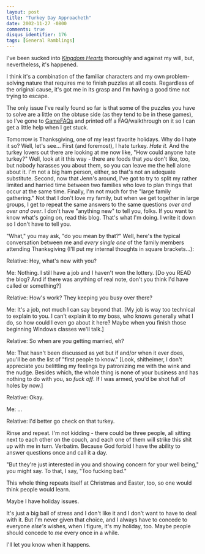 ```yaml
---
layout: post
title: "Turkey Day Approacheth"
date: 2002-11-27 -0800
comments: true
disqus_identifier: 176
tags: [General Ramblings]
---
```

I've been sucked into [*Kingdom
Hearts*](http://www.amazon.com/exec/obidos/ASIN/B000066TS5/mhsvortex)
thoroughly and against my will, but, nevertheless, it's happened.
 
 I think it's a combination of the familiar characters and my own
problem-solving nature that requires me to finish puzzles at all costs.
Regardless of the original cause, it's got me in its grasp and I'm
having a good time not trying to escape.
 
 The only issue I've really found so far is that some of the puzzles you
have to solve are a little on the obtuse side (as they tend to be in
these games), so I've gone to [GameFAQs](http://www.gamefaqs.com) and
printed off a FAQ/walkthrough on it so I can get a little help when I
get stuck.
 
 Tomorrow is Thanksgiving, one of my least favorite holidays. Why do I
hate it so? Well, let's see... First (and foremost), I hate turkey.
*Hate it.* And the turkey lovers out there are looking at me now like,
"How could anyone hate turkey?" Well, look at it this way - there are
foods that *you* don't like, too, but nobody harasses you about them, so
you can leave me the hell alone about it. I'm not a big ham person,
either, so that's not an adequate substitute. Second, now that Jenn's
around, I've got to try to split my rather limited and harried time
between two families who love to plan things that occur at the same
time. Finally, I'm not much for the "large family gathering." Not that I
don't love my family, but when we get together in large groups, I get to
repeat the same answers to the same questions *over and over and over*.
I don't have "anything new" to tell you, folks. If you want to know
what's going on, read this blog. That's what I'm doing. I write it down
so I don't have to tell you.
 
 "What," you may ask, "do you mean by that?" Well, here's the typical
conversation between me and *every single one* of the family members
attending Thanksgiving (I'll put my internal thoughts in square
brackets...):
 
 Relative: Hey, what's new with you?
 
 Me: Nothing. I still have a job and I haven't won the lottery. [Do you
READ the blog? And if there was anything of real note, don't you think
I'd have called or something?]
 
 Relative: How's work? They keeping you busy over there?
 
 Me: It's a job, not much I can say beyond that. [My job is way too
technical to explain to you. I can't explain it to my boss, who knows
generally what I do, so how could I even go about it here? Maybe when
you finish those beginning Windows classes we'll talk.]
 
 Relative: So when are you getting married, eh? 
 
 Me: That hasn't been discussed as yet but if and/or when it ever does,
you'll be on the list of "first people to know." [Look, shitheimer, I
don't appreciate you belittling my feelings by patronizing me with the
wink and the nudge. Besides which, the whole thing is none of your
business and has nothing to do with you, so *fuck off*. If I was armed,
you'd be shot full of holes by now.]
 
 Relative: Okay.
 
 Me: ...
 
 Relative: I'd better go check on that turkey.
 
 Rinse and repeat. I'm not kidding - there could be three people, all
sitting next to each other on the couch, and each one of them will
strike this shit up with me in turn. Verbatim. Because God forbid I have
the ability to answer questions once and call it a day.
 
 "But they're just interested in you and showing concern for your well
being," you might say. To that, I say, "Too fucking bad."
 
 This whole thing repeats itself at Christmas and Easter, too, so one
would think people would learn.
 
 Maybe I have holiday issues.
 
 It's just a big ball of stress and I don't like it and I don't want to
have to deal with it. But I'm never given that choice, and I always have
to concede to everyone *else's* wishes, when I figure, it's my holiday,
too. Maybe people should concede to *me* every once in a while.
 
 I'll let you know when it happens.
